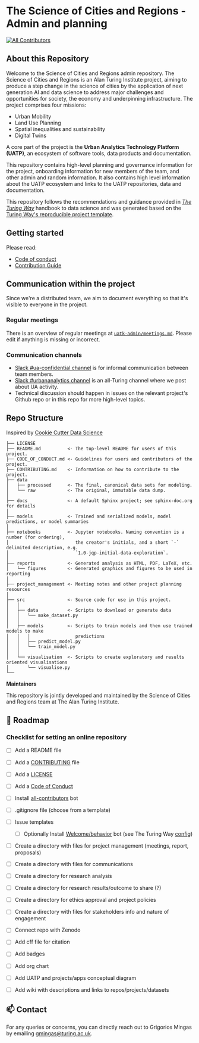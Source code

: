 # The Science of Cities and Regions - Admin and planning
<!-- ALL-CONTRIBUTORS-BADGE:START - Do not remove or modify this section -->
[![All Contributors](https://img.shields.io/badge/all_contributors-6-orange.svg?style=flat-square)](#contributors-)
<!-- ALL-CONTRIBUTORS-BADGE:END -->

## About this Repository

Welcome to the Science of Cities and Regions admin repository. The Science of Cities and Regions is an Alan Turing Institute project, aiming to produce a step change in the science of cities by the application of next generation AI and data science to address major challenges and opportunities for society, the economy and underpinning infrastructure. The project comprises four missions:
- Urban Mobility
- Land Use Planning
- Spatial inequalities and sustainability
- Digital Twins

A core part of the project is the **Urban Analytics Technology Platform (UATP)**, an ecosystem of software tools, data products and documentation.

This repository contains high-level planning and governance information for the project, onboarding information for new members of the team, and other admin and random information. It also contains high level information about the UATP ecosystem and links to the UATP repositories, data and documentation.

This repository follows the recommendations and guidance provided in *[The Turing Way](https://the-turing-way.netlify.app/welcome)* handbook to data science and was generated based on the [Turing Way's reproducible project template](https://github.com/alan-turing-institute/reproducible-project-template).

## Getting started

Please read:
- [Code of conduct](CODE_OF_CONDUCT.md) 
- [Contribution Guide](CONTRIBUTING.md)

## Communication within the project

Since we're a distributed team, we aim to document everything so that it's visible to everyone in the project. 

### Regular meetings

There is an overview of regular meetings at [`uatk-admin/meetings.md`](https://github.com/alan-turing-institute/uatk-admin/blob/main/meetings.md). Please edit if anything is missing or incorrect.

### Communication channels

- [Slack #ua-confidential channel](https://join.slack.com/share/enQtNDg3Nzc4MTI0MTIwMS0wYzhiOTdjOGRlODE2MmNjYzA3YmM2ZDBmZDQ3OTI2MzJkYjE3MGE0YWMzY2U5MWZiNDk3NjdiYmU2ZGJkZGE4) is for informal communication between team members.
- [Slack #urbananalytics channel](https://join.slack.com/share/enQtNDg2NTAzOTYwMTY2Ny1mNmFhNjNlMjk0OTZkNTYxNWExMWE1NDU2ZmEwNjYzYmVmMzAyMWQxYmRkNWMyOTA2NTg0NWM2ZjA1NTNlNmYy) is an all-Turing channel where we post about UA activity.
- Technical discussion should happen in issues on the relevant project's Github repo or in this repo for more high-level topics.

## Repo Structure

Inspired by [Cookie Cutter Data Science](https://github.com/drivendata/cookiecutter-data-science)

```
├── LICENSE
├── README.md          <- The top-level README for users of this project.
├── CODE_OF_CONDUCT.md <- Guidelines for users and contributors of the project.
├── CONTRIBUTING.md    <- Information on how to contribute to the project.
├── data
│   ├── processed      <- The final, canonical data sets for modeling.
│   └── raw            <- The original, immutable data dump.
│
├── docs               <- A default Sphinx project; see sphinx-doc.org for details
│
├── models             <- Trained and serialized models, model predictions, or model summaries
│
├── notebooks          <- Jupyter notebooks. Naming convention is a number (for ordering),
│                         the creator's initials, and a short `-` delimited description, e.g.
│                         `1.0-jqp-initial-data-exploration`.
│
├── reports            <- Generated analysis as HTML, PDF, LaTeX, etc.
│   └── figures        <- Generated graphics and figures to be used in reporting
│
├── project_management <- Meeting notes and other project planning resources
│
├── src                <- Source code for use in this project.
│   │
│   ├── data           <- Scripts to download or generate data
│   │   └── make_dataset.py
│   │
│   ├── models         <- Scripts to train models and then use trained models to make
│   │   │                 predictions
│   │   ├── predict_model.py
│   │   └── train_model.py
│   │
│   └── visualisation  <- Scripts to create exploratory and results oriented visualisations
│       └── visualise.py
└──
```

**Maintainers**

This repository is jointly developed and maintained by the Science of Cities and Regions team at The Alan Turing Institute.

🎯 Roadmap
---

### Checklist for setting an online repository 

- [ ] Add a README file
- [ ] Add a [CONTRIBUTING](CONTRIBUTING.md) file
- [ ] Add a [LICENSE](LICENSE.md)
- [ ] Add a [Code of Conduct](CODE_OF_CONDUCT.md)
- [ ] Install [all-contributors](https://allcontributors.org/) bot
- [ ] .gitignore file (choose from a template)
- [ ] Issue templates
    - [ ] Optionally Install [Welcome/behavior](https://github.com/behaviorbot/welcome) bot (see The Turing Way [config](https://github.com/alan-turing-institute/the-turing-way/blob/main/.github/config.yml))
- [ ] Create a directory with files for project management (meetings, report, proposals)
- [ ] Create a directory with files for communications
- [ ] Create a directory for research analysis
- [ ] Create a directory for research results/outcome to share (?)
- [ ] Create a directory for ethics approval and project policies
- [ ] Create a directory with files for stakeholders info and nature of engagement
- [ ] Connect repo with Zenodo
- [ ] Add cff file for citation
- [ ] Add badges
- [ ] Add org chart
- [ ] Add UATP and projects/apps conceptual diagram
- [ ] Add wiki with descriptions and links to repos/projects/datasets


📫 Contact
---

For any queries or concerns, you can directly reach out to Grigorios Mingas by emailing [gmingas@turing.ac.uk](mailto:gmingas@turing.ac.uk).
